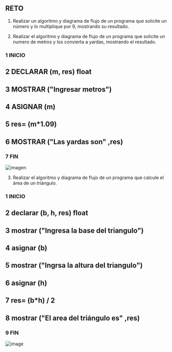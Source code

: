 ## RETO
1. Realizar un algoritmo y diagrama de flujo de un programa que solicite un número y lo multiplique por 9, mostrando su resultado.
   
    

2. Realizar el algoritmo y diagrama de flujo de un programa que solicite un numero de metros y los convierta a yardas, mostrando el resultado.

### 1 INICIO
## 2 DECLARAR (m, res) float
## 3 MOSTRAR ("Ingresar metros")
## 4 ASIGNAR (m)
## 5 res= (m*1.09)
## 6 MOSTRAR ("Las yardas son" ,res)
### 7 FIN
![imagen](https://user-images.githubusercontent.com/104279743/167272552-78e5b719-d9ba-4b65-bee3-4273b798c97e.png)

  
    


3. Realizar el algoritmo y diagrama de flujo de un programa que calcule el área de un triángulo.

 ### 1 INICIO
 ## 2 declarar (b, h, res) float
 ## 3 mostrar ("Ingresa la base del triangulo")
 ## 4 asignar (b)
 ## 5 mostrar ("Ingrsa la altura del triangulo")
 ## 6 asignar (h)
 ## 7 res= (b*h) / 2
 ## 8 mostrar ("El area del triángulo es" ,res)
 ### 9 FIN
![image](https://user-images.githubusercontent.com/104279743/167318480-4e1ea35e-57c2-4930-be2b-7b0e50657841.png)
